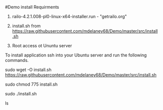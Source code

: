 #Demo install 
Requirments 

1. railo-4.2.1.008-pl0-linux-x64-installer.run - "getrailo.org"

2. install.sh from https://raw.githubusercontent.com/mdelaney68/Demo/master/src/install.sh

3. Root access ot Ununtu server



To install application ssh into your Ubuntu server and run the following commands.


sudo wget -O install.sh https://raw.githubusercontent.com/mdelaney68/Demo/master/src/install.sh

sudo chmod 775 install.sh

sudo ./install.sh

ls
<br>
